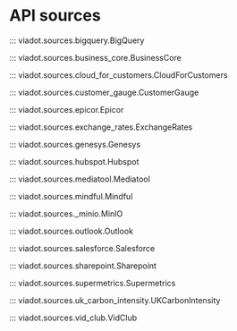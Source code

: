 # API sources

::: viadot.sources.bigquery.BigQuery

::: viadot.sources.business_core.BusinessCore

::: viadot.sources.cloud_for_customers.CloudForCustomers

::: viadot.sources.customer_gauge.CustomerGauge

::: viadot.sources.epicor.Epicor

::: viadot.sources.exchange_rates.ExchangeRates

::: viadot.sources.genesys.Genesys

::: viadot.sources.hubspot.Hubspot

::: viadot.sources.mediatool.Mediatool

::: viadot.sources.mindful.Mindful

::: viadot.sources._minio.MinIO

::: viadot.sources.outlook.Outlook

::: viadot.sources.salesforce.Salesforce

::: viadot.sources.sharepoint.Sharepoint

::: viadot.sources.supermetrics.Supermetrics

::: viadot.sources.uk_carbon_intensity.UKCarbonIntensity

::: viadot.sources.vid_club.VidClub
